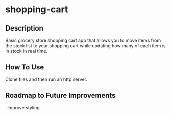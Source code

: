 # shopping-cart

## Description
Basic grocery store shopping cart app that allows you to move items from the stock list to your shopping cart while updating how many of each item is in stock in real time.

## How To Use 
Clone files and then run an http server. 

## Roadmap to Future Improvements
-improve styling
